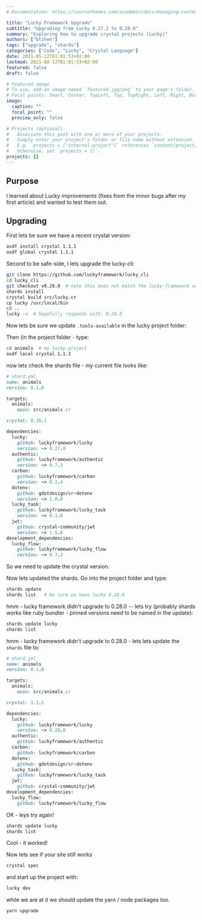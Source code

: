 ```yaml
---
# Documentation: https://sourcethemes.com/academic/docs/managing-content/

title: "Lucky Framework Upgrade"
subtitle: "Upgrading from Lucky 0.27.2 to 0.28.0"
summary: "Exploring how to upgrade crystal projects (Lucky)"
authors: ["btihen"]
tags: ["upgrade", "shards"]
categories: ["Code", "Lucky", "Crystal Language"]
date: 2021-05-12T01:01:53+02:00
lastmod: 2021-08-12T01:01:53+02:00
featured: false
draft: false

# Featured image
# To use, add an image named `featured.jpg/png` to your page's folder.
# Focal points: Smart, Center, TopLeft, Top, TopRight, Left, Right, BottomLeft, Bottom, BottomRight.
image:
  caption: ""
  focal_point: ""
  preview_only: false

# Projects (optional).
#   Associate this post with one or more of your projects.
#   Simply enter your project's folder or file name without extension.
#   E.g. `projects = ["internal-project"]` references `content/project/deep-learning/index.md`.
#   Otherwise, set `projects = []`.
projects: []
---
```



## Purpose

I learned about Lucky improvements (fixes from the minor bugs after my first article) and wanted to test them out.

## Upgrading

First lets be sure we have a recent crystal version:
```bash
asdf install crystal 1.1.1
asdf global crystal 1.1.1
```

Second to be safe-side, I lets upgrade the lucky-cli:
```bash
git clone https://github.com/luckyframework/lucky_cli
cd lucky_cli
git checkout v0.28.0  # note this does not match the lucky-framework version (0.27.2)!
shards install
crystal build src/lucky.cr
cp lucky /usr/local/bin
cd ..
lucky -v  # hopefully responds with: 0.28.0
```

Now lets be sure we update `.tools-available` in the lucky project folder:

Then (in the project folder - type:
```bash
cd animals  # my lucky-project
asdf local crystal 1.1.1
```

now lets check the shards file - my current file looks like:
```ruby
# shard.yml
name: animals
version: 0.1.0

targets:
  animals:
    main: src/animals.cr

crystal: 0.36.1

dependencies:
  lucky:
    github: luckyframework/lucky
    version: ~> 0.27.0
  authentic:
    github: luckyframework/authentic
    version: ~> 0.7.3
  carbon:
    github: luckyframework/carbon
    version: ~> 0.1.4
  dotenv:
    github: gdotdesign/cr-dotenv
    version: ~> 1.0.0
  lucky_task:
    github: luckyframework/lucky_task
    version: ~> 0.1.0
  jwt:
    github: crystal-community/jwt
    version: ~> 1.5.0
development_dependencies:
  lucky_flow:
    github: luckyframework/lucky_flow
    version: ~> 0.7.3
```

So we need to update the crystal version.

Now lets updated the shards.
Go into the project folder and type:
```bash
shards update
shards list   # be sure we have lucky 0.28.0
```

hmm - lucky framework didn't upgrade to 0.28.0 -- lets try (probably shards works like ruby bundler - pinned versions need to be named in the update):
```bash
shards update lucky
shards list
```

hmm - lucky framework didn't upgrade to 0.28.0 - lets lets update the `shards` file to:
```ruby
# shard.yml
name: animals
version: 0.1.0

targets:
  animals:
    main: src/animals.cr

crystal: 1.1.1

dependencies:
  lucky:
    github: luckyframework/lucky
    version: ~> 0.28.0
  authentic:
    github: luckyframework/authentic
  carbon:
    github: luckyframework/carbon
  dotenv:
    github: gdotdesign/cr-dotenv
  lucky_task:
    github: luckyframework/lucky_task
  jwt:
    github: crystal-community/jwt
development_dependencies:
  lucky_flow:
    github: luckyframework/lucky_flow
```

OK - leys try again!
```bash
shards update lucky
shards list
```

Cool - it worked!

Now lets see if your site still works
```bash
crystal spec
```

and start up the project with:
```bash
lucky dev
```

while we are at it we should update the yarn / node packages too.
```bash
yarn upgrade
```
